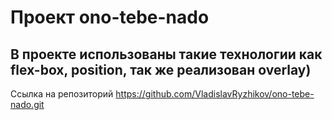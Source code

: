# Проект ono-tebe-nado
## В проекте использованы такие технологии как flex-box, position, так же реализован overlay)
Ссылка на репозиторий https://github.com/VladislavRyzhikov/ono-tebe-nado.git
